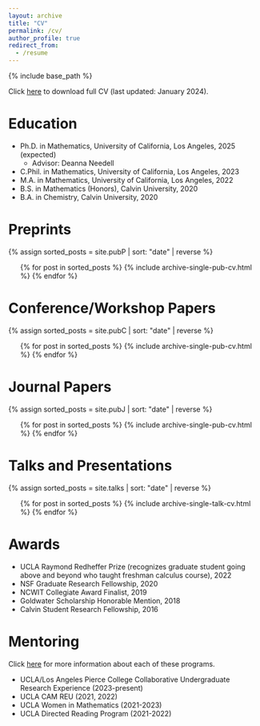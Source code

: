 ```yaml
---
layout: archive
title: "CV"
permalink: /cv/
author_profile: true
redirect_from:
  - /resume
---
```


{% include base_path %}

Click [here](https://joycechew.github.io/files/CV.pdf) to download full CV (last updated: January 2024).

Education
======
* Ph.D. in Mathematics, University of California, Los Angeles, 2025 (expected)
  * Advisor: Deanna Needell
* C.Phil. in Mathematics, University of California, Los Angeles, 2023
* M.A. in Mathematics, University of California, Los Angeles, 2022
* B.S. in Mathematics (Honors), Calvin University, 2020
* B.A. in Chemistry, Calvin University, 2020

<!-- Research experience
======
* June 2021 - present: Graduate Student Researcher
  * University of California, Los Angeles Department of Mathematics
  * Supervisor: Prof. Deanna Needell
  * Research interests:
    * Numerical linear algebra
    * Stochastic iterative methods
    * Graph and manifold learning

* June 2019 - August 2019: NSF REU
  * Cornell University Department of Mathematics
  * Supervisor: Dr. Andy Borum
  * Studied the equilibrium configurations of flexible helical springs using optimal control. Developed numerical methods to find unstable configurations and demonstrated the presence of saddle-node bifurcations in the equilibrium configurations of twisted springs.

* May 2018 - September 2020: Undergraduate Researcher
  * Calvin University Department of Chemistry and Biochemistry
  * Supervisor: Prof. Douglas A. Vander Griend
  * Projects:
    * _Development of a parallelized, high-throughput website for equilibrium binding analysis:_ Applied several classes of optimization algorithms to the simultaneous determination of reaction stoichiometry and binding constants of equilibrium systems of host-guest binding. Evaluated speed, convergence, and accuracy to devise a new hybrid algorithm. Currently implementing this new methodology in a supercomputer software package to facilitate fast, high-throughput analysis via a website interface.
    * _Mathematical and computational analysis of 1:1 equilibrium binding:_ Wrote Monte Carlo simulations to determine the robustness of global analysis for determination of binding constants of 1:1 host-guest equilibrium binding. Numerically demonstrated the benefits of using mathematically-derived optimal parameters for the titration experiment.

* May 2017 - August 2017: Undergraduate Researcher
  * Calvin University Department of Mathematics and Statistics
  * Supervisor: Prof. James Turner
  * Worked towards a new proof of the 3-variable Moreno-Socias conjecture to prove the generalized conjecture. Used computer algebra systems to compute Grobner bases of generic ideals. Formulated a conjecture characterizing generic Grobner bases and proved the 2-variable case.
 -->
<!-- Skills
======
* Skill 1
* Skill 2
  * Sub-skill 2.1
  * Sub-skill 2.2
  * Sub-skill 2.3
* Skill 3 -->

Preprints
======
{% assign sorted_posts = site.pubP | sort: "date" | reverse %}
  <ol reversed>{% for post in sorted_posts %}
    {% include archive-single-pub-cv.html %}
  {% endfor %}</ol>

Conference/Workshop Papers
======
{% assign sorted_posts = site.pubC | sort: "date" | reverse %}
  <ol reversed>{% for post in sorted_posts %}
    {% include archive-single-pub-cv.html %}
  {% endfor %}</ol>

Journal Papers
======
{% assign sorted_posts = site.pubJ | sort: "date" | reverse %}
  <ol reversed>{% for post in sorted_posts %}
    {% include archive-single-pub-cv.html %}
  {% endfor %}</ol>

Talks and Presentations
======
{% assign sorted_posts = site.talks | sort: "date" | reverse %}
  <ol reversed>{% for post in sorted_posts %}
    {% include archive-single-talk-cv.html %}
  {% endfor %}</ol>

<!-- Teaching
======
  <ul>{% for post in site.teaching %}
    {% include archive-single-cv.html %}
  {% endfor %}</ul> -->

Awards
======
* UCLA Raymond Redheffer Prize (recognizes graduate student going above and beyond who taught freshman calculus course), 2022
* NSF Graduate Research Fellowship, 2020
* NCWIT Collegiate Award Finalist, 2019
* Goldwater Scholarship Honorable Mention, 2018
* Calvin Student Research Fellowship, 2016

Mentoring
======
Click [here](https://joycechew.github.io/mentoring/) for more information about each of these programs.
* UCLA/Los Angeles Pierce College Collaborative Undergraduate Research Experience (2023-present)
* UCLA CAM REU (2021, 2022)
* UCLA Women in Mathematics (2021-2023)
* UCLA Directed Reading Program (2021-2022)

